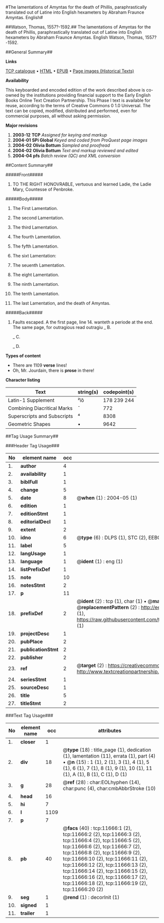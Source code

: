 #The lamentations of Amyntas for the death of Phillis, paraphrastically translated out of Latine into English hexameters by Abraham Fraunce Amyntas. English#

##Watson, Thomas, 1557?-1592.##
The lamentations of Amyntas for the death of Phillis, paraphrastically translated out of Latine into English hexameters by Abraham Fraunce
Amyntas. English
Watson, Thomas, 1557?-1592.

##General Summary##

**Links**

[TCP catalogue](http://www.ota.ox.ac.uk/tcp/)  • 
[HTML](http://tei.it.ox.ac.uk/tcp/Texts-HTML/free/A14/A14818.html)  • 
[EPUB](http://tei.it.ox.ac.uk/tcp/Texts-EPUB/free/A14/A14818.epub) • 
[Page images (Historical Texts)](https://data.historicaltexts.jisc.ac.uk/view?pubId=eebo-99846680e&pageId=eebo-99846680e-11666-1)

**Availability**

This keyboarded and encoded edition of the
	       work described above is co-owned by the institutions
	       providing financial support to the Early English Books
	       Online Text Creation Partnership. This Phase I text is
	       available for reuse, according to the terms of Creative
	       Commons 0 1.0 Universal. The text can be copied,
	       modified, distributed and performed, even for
	       commercial purposes, all without asking permission.

**Major revisions**

1. __2003-12__ __TCP__ *Assigned for keying and markup*
1. __2004-01__ __SPi Global__ *Keyed and coded from ProQuest page images*
1. __2004-02__ __Olivia Bottum__ *Sampled and proofread*
1. __2004-02__ __Olivia Bottum__ *Text and markup reviewed and edited*
1. __2004-04__ __pfs__ *Batch review (QC) and XML conversion*

##Content Summary##

#####Front#####

1. TO THE RIGHT HONOVRABLE, vertuous and learned Ladie, the Ladie Mary, Countesse of Penbroke.

#####Body#####

1. The First Lamentation.

1. The second Lamentation.

1. The third Lamentation.

1. The fourth Lamentation.

1. The fyfth Lamentation.

1. The sixt Lamentation:

1. The seuenth Lamentation.

1. The eight Lamentation.

1. The ninth Lamentation.

1. The tenth Lamentation.

1. The last Lamentation, and the death of Amyntas.

#####Back#####

1. Faults escaped.
A the first page, line 14. wanteth a periode at the end. The same page, for outragious read outragiu
    _ B.

    _ C.

    _ D.

**Types of content**

  * There are 1109 **verse** lines!
  * Oh, Mr. Jourdain, there is **prose** in there!

**Character listing**


|Text|string(s)|codepoint(s)|
|---|---|---|
|Latin-1 Supplement|²ïô|178 239 244|
|Combining             Diacritical Marks|̄|772|
|Superscripts             and Subscripts|⁴|8308|
|Geometric Shapes|▪|9642|

##Tag Usage Summary##

###Header Tag Usage###

|No|element name|occ|attributes|
|---|---|---|---|
|1.|__author__|4||
|2.|__availability__|1||
|3.|__biblFull__|1||
|4.|__change__|5||
|5.|__date__|8| @__when__ (1) : 2004-05 (1)|
|6.|__edition__|1||
|7.|__editionStmt__|1||
|8.|__editorialDecl__|1||
|9.|__extent__|2||
|10.|__idno__|6| @__type__ (6) : DLPS (1), STC (2), EEBO-CITATION (1), PROQUEST (1), VID (1)|
|11.|__label__|5||
|12.|__langUsage__|1||
|13.|__language__|1| @__ident__ (1) : eng (1)|
|14.|__listPrefixDef__|1||
|15.|__note__|10||
|16.|__notesStmt__|2||
|17.|__p__|11||
|18.|__prefixDef__|2| @__ident__ (2) : tcp (1), char (1)  •  @__matchPattern__ (2) : ([0-9\-]+):([0-9IVX]+) (1), (.+) (1)  •  @__replacementPattern__ (2) : http://eebo.chadwyck.com/downloadtiff?vid=$1&page=$2 (1), https://raw.githubusercontent.com/textcreationpartnership/Texts/master/tcpchars.xml#$1 (1)|
|19.|__projectDesc__|1||
|20.|__pubPlace__|2||
|21.|__publicationStmt__|2||
|22.|__publisher__|2||
|23.|__ref__|2| @__target__ (2) : https://creativecommons.org/publicdomain/zero/1.0/ (1), http://www.textcreationpartnership.org/docs/. (1)|
|24.|__seriesStmt__|1||
|25.|__sourceDesc__|1||
|26.|__title__|5||
|27.|__titleStmt__|2||


###Text Tag Usage###

|No|element name|occ|attributes|
|---|---|---|---|
|1.|__closer__|1||
|2.|__div__|18| @__type__ (18) : title_page (1), dedication (1), lamentation (11), errata (1), part (4)  •  @__n__ (15) : 1 (1), 2 (1), 3 (1), 4 (1), 5 (1), 6 (1), 7 (1), 8 (1), 9 (1), 10 (1), 11 (1), A (1), B (1), C (1), D (1)|
|3.|__g__|28| @__ref__ (28) : char:EOLhyphen (14), char:punc (4), char:cmbAbbrStroke (10)|
|4.|__head__|16||
|5.|__hi__|7||
|6.|__l__|1109||
|7.|__p__|7||
|8.|__pb__|40| @__facs__ (40) : tcp:11666:1 (2), tcp:11666:2 (2), tcp:11666:3 (2), tcp:11666:4 (2), tcp:11666:5 (2), tcp:11666:6 (2), tcp:11666:7 (2), tcp:11666:8 (2), tcp:11666:9 (2), tcp:11666:10 (2), tcp:11666:11 (2), tcp:11666:12 (2), tcp:11666:13 (2), tcp:11666:14 (2), tcp:11666:15 (2), tcp:11666:16 (2), tcp:11666:17 (2), tcp:11666:18 (2), tcp:11666:19 (2), tcp:11666:20 (2)|
|9.|__seg__|1| @__rend__ (1) : decorInit (1)|
|10.|__signed__|1||
|11.|__trailer__|1||
